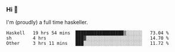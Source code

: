 ### Hi 👋

I'm (proudly) a full time haskeller.

<!--START_SECTION:waka-->

```text
Haskell   19 hrs 54 mins  ██████████████████▒░░░░░░   73.04 %
sh        4 hrs           ███▓░░░░░░░░░░░░░░░░░░░░░   14.70 %
Other     3 hrs 11 mins   ███░░░░░░░░░░░░░░░░░░░░░░   11.72 %
```

<!--END_SECTION:waka-->
